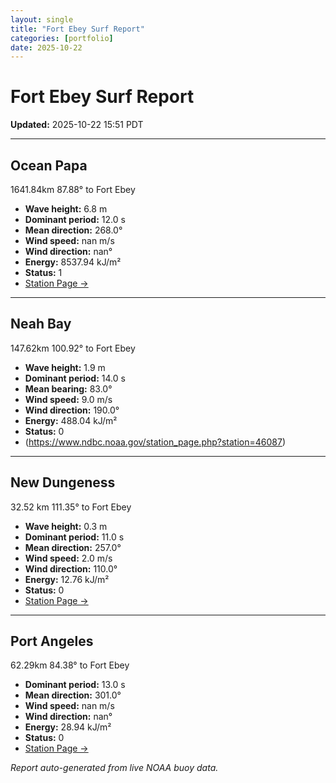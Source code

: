 ```yaml
---
layout: single
title: "Fort Ebey Surf Report"
categories: [portfolio]
date: 2025-10-22
---
```


# Fort Ebey Surf Report
**Updated:** 2025-10-22 15:51 PDT

---

## Ocean Papa 
1641.84km 87.88° to Fort Ebey
- **Wave height:** 6.8 m  
- **Dominant period:** 12.0 s  
- **Mean direction:** 268.0°  
- **Wind speed:** nan m/s  
- **Wind direction:** nan°  
- **Energy:** 8537.94 kJ/m²  
- **Status:** 1  
- [Station Page →](https://www.ndbc.noaa.gov/station_page.php?station=46246)

---

## Neah Bay 
147.62km 100.92° to Fort Ebey

- **Wave height:** 1.9 m  
- **Dominant period:** 14.0 s  
- **Mean bearing:** 83.0°  
- **Wind speed:** 9.0 m/s  
- **Wind direction:** 190.0°  
- **Energy:** 488.04 kJ/m²  
- **Status:** 0  
- (https://www.ndbc.noaa.gov/station_page.php?station=46087)

---

## New Dungeness 
32.52 km 111.35° to Fort Ebey 

- **Wave height:** 0.3 m  
- **Dominant period:** 11.0 s  
- **Mean direction:** 257.0°  
- **Wind speed:** 2.0 m/s  
- **Wind direction:** 110.0°  
- **Energy:** 12.76 kJ/m²  
- **Status:** 0  
- [Station Page →](https://www.ndbc.noaa.gov/station_page.php?station=46088)

---

## Port Angeles 
62.29km 84.38° to Fort Ebey 
- **Dominant period:** 13.0 s  
- **Mean direction:** 301.0°  
- **Wind speed:** nan m/s  
- **Wind direction:** nan°  
- **Energy:** 28.94 kJ/m²  
- **Status:** 0  
- [Station Page →](https://www.ndbc.noaa.gov/station_page.php?station=46267)

*Report auto-generated from live NOAA buoy data.*
